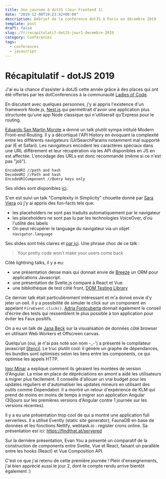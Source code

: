 ```yaml
---
title: Une journée à dotJS (Jour Frontend 1)
date: "2019-12-08T19:23:42+00:00"
description: Débrief de la conférence dotJS à Paris en décembre 2019
template: post
draft: false
slug: /fr/recapitulatif-dotJS-jour1-decembre-2019
category: Conférences
tags:
  - conferences
  - javascript
---
```


# Récapitulatif - dotJS 2019 

J'ai eu la chance d'assister à dotJS cette année grâce à des places qui ont été offertes par les dotConferences à la communauté <a href="https://paris.ladiesofcode.com/" target="_blank">Ladies of Code</a>. 

En discutant avec quelques personnes, j'y ai appris l'existence d'un framework Node.js, <a href="https://docs.nestjs.com/">Nest.js</a> qui permettrait d'avoir une application plus structurée qu'une app Node classique qui n'utiliserait qu'Express pour le routing.

<a href="https://twitter.com/posva">Eduardo San Martin Morote</a> a donné un talk plutôt sympa intitulé Modern Front-end Routing. Il y a décortiqué l'API History en évoquant la complexité entre les différents navigateurs (UrlSearchParams notamment mal supporté par IE et Safari). Les navigateurs encodent les caractères spéciaux dans une URL différement et leur récupération via les API disponibles en JS en est affectée. L'encodage des URLs est donc recommandé (même si ce n'est pas "joli"). 
```
EncodeURI //path and hash
DecodeURI //Path and hash
EncodeURIComponent //Query keys only
```
Ses slides sont disponibles <a href="https://modern-frontend-routing-dot19.netlify.com/assets/player/keynotedhtmlplayer" target="_blank">ici</a>.

S'en est suivi un talk "Complexity in Simplicity" chouette donné par <a href="https://twitter.com/NikkitaFTW">Sara Viera</a> où j'y ai appris des fun-facts tels que: 
- les placeholders ne sont pas traduits automatiquement par le navigateur
- les placeholders ne sont pas lu par les technologies VoiceOver, d'où l'utilité des labels
- On peut récupérer le language du navigateur via un objet `navigator.language`


Ses slides sont très claires et <a href="https://complexity-in-simplicity.surge.sh/">par ici</a>. Une phrase choc de ce talk :

> Your pretty code won't make your users come back

Côté lightning talks, il y a eu:
- une présentation dense mais qui donnait envie de <a href="https://breeze.github.io/doc-js/">Breeze</a> un ORM pour applications Javascript. 
- une présentation de Svelte.js comparé à React et Vue.
- une bibliothèque de test côté front, <a href="https://testing-library.com/docs/dom-testing-library/intro">DOM Testing Library</a>

Ce dernier talk était particulièrement intéressant et m'a donné envie d'y jeter un oeil. Il y a possibilité de simuler le click sur un component en appelant `FireEvent.click()`. <a href="https://twitter.com/afontq">Adria Fontcuberta</a> donnait également le conseil d'écrire des tests qui ressemblent le plus possible à ton application pour éviter les Faux positifs.

On a eu un talk de <a href="https://twitter.com/ipancreas">Jana Beck</a> sur la visualisation de données côté browser en utilisant Web Workers et Offscreen canvas. 

Quelqu'un (oui, je n'ai pas noté son nom -_-') a présenté le compilateur javascript <a href="https://stenciljs.com/">Stencil</a>. Le truc plutôt cool: il génère un graphe de dépendances, les bundles sont optimisés selon les liens entre les components, ce qui optimise les appels HTTP. 

<a href="https://twitter.com/IgorMinar">Igor Minar</a> a expliqué comment ils géraient les montées de version d'Angular. La mise en place de dépréciations en amont a aidé les utilisateurs à migrer plus facilement. Il conseille d'allouer un vrai budget pour les updates réguliers et d'automatiser les updates mineurs en utilisant des outils comme Dependabot. Il a montré un retour d'expérience de KLM qui prend de moins en moins de temps à migrer son application Angular (30jours sur les premières versions d'Angular contre 1 journée sur les versions récentes).

Il y a eu une présentation trop cool de qui a montré une application full serverless. Il a utilisé Evently (static site generator), FaunaDB en base de données et les fonctions Netlify, webtask.io : register crons online. Sa présentation est ici: https://findthat.at/servered

Sur la dernière présentation, Evan You a présenté un comparatif de la construction de components entre Svelte, Vue et React, faisant un parallèle entre les hooks (React) et Vue Composition API. 

C'est ce que j'ai retenu de cette première journée ! Plein d'enseignements, j'ai bien apprécié aussi le jour 2, dont le compte rendu arrive bientôt également :)